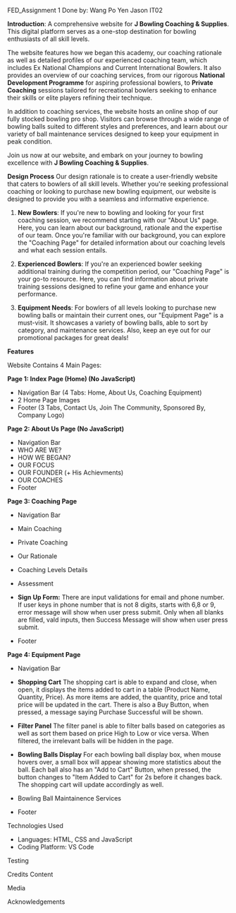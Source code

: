 FED_Assignment 1
Done by: Wang Po Yen Jason IT02

**Introduction**: A comprehensive website for **J Bowling Coaching & Supplies**. This digital platform serves as a one-stop destination for bowling enthusiasts of all skill levels.

The website features how we began this academy, our coaching rationale as well as detailed profiles of our experienced coaching team, which includes Ex National Champions and Current International Bowlers. It also provides an overview of our coaching services, from our rigorous **National Development Programme** for aspiring professional bowlers, to **Private Coaching** sessions tailored for recreational bowlers seeking to enhance their skills or elite players refining their technique.

In addition to coaching services, the website hosts an online shop of our fully stocked bowling pro shop. Visitors can browse through a wide range of bowling balls suited to different styles and preferences, and learn about our variety of ball maintenance services designed to keep your equipment in peak condition.

Join us now at our website, and embark on your journey to bowling excellence with **J Bowling Coaching & Supplies**.



**Design Process**
Our design rationale is to create a user-friendly website that caters to bowlers of all skill levels. Whether you're seeking professional coaching or looking to purchase new bowling equipment, our website is designed to provide you with a seamless and informative experience.

1. **New Bowlers**: If you're new to bowling and looking for your first coaching session, we recommend starting with our "About Us" page. Here, you can learn about our background, rationale and the expertise of our team. Once you're familiar with our background, you can explore the "Coaching Page" for detailed information about our coaching levels and what each session entails.

2. **Experienced Bowlers**: If you're an experienced bowler seeking additional training during the competition period, our "Coaching Page" is your go-to resource. Here, you can find information about private training sessions designed to refine your game and enhance your performance.

3. **Equipment Needs**: For bowlers of all levels looking to purchase new bowling balls or maintain their current ones, our "Equipment Page" is a must-visit. It showcases a variety of bowling balls, able to sort by category, and maintenance services. Also, keep an eye out for our promotional packages for great deals!


**Features**

Website Contains 4 Main Pages:

**Page 1: Index Page (Home) (No JavaScript)**
- Navigation Bar (4 Tabs: Home, About Us, Coaching Equipment)
- 2 Home Page Images
- Footer (3 Tabs, Contact Us, Join The Community, Sponsored By, Company Logo)

**Page 2: About Us Page (No JavaScript)**
- Navigation Bar
- WHO ARE WE?
- HOW WE BEGAN?
- OUR FOCUS
- OUR FOUNDER (+ His Achievments)
- OUR COACHES
- Footer

**Page 3: Coaching Page**
- Navigation Bar
- Main Coaching 
- Private Coaching
- Our Rationale
- Coaching Levels Details
- Assessment

- **Sign Up Form:** There are input validations for email and phone number. If user keys in phone number that is not 8 digits, starts with 6,8 or 9, error message will show when user press submit. Only when all blanks are filled, vald inputs, then Success Message will show when user press submit.

- Footer

**Page 4: Equipment Page**
- Navigation Bar

- **Shopping Cart** The shopping cart is able to expand and close, when open, it displays the items added to cart in a table (Product Name, Quantity, Price). As more items are added, the quantity, price and total price will be updated in the cart. There is also a Buy Button, when pressed, a message saying Purchase Successful will be shown.

- **Filter Panel** The filter panel is able to filter balls based on categories as well as sort them based on price High to Low or vice versa. When filtered, the irrelevant balls will be hidden in the page.

- **Bowling Balls Display** For each bowling ball display box, when mouse hovers over, a small box will appear showing more statistics about the ball. Each ball also has an "Add to Cart" Button, when pressed, the button changes to "Item Added to Cart" for 2s before it changes back. The shopping cart will update accordingly as well.

- Bowling Ball Maintainence Services

- Footer



Technologies Used
- Languages: HTML, CSS and JavaScript
- Coding Platform: VS Code


Testing


Credits
Content


Media


Acknowledgements

